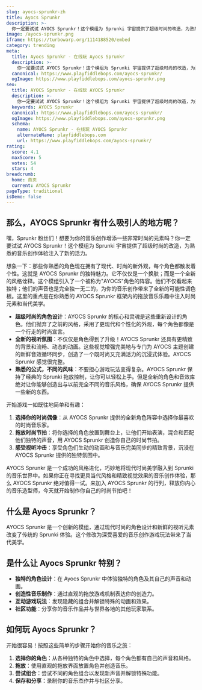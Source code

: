 ```yaml
---
slug: ayocs-sprunkr-zh
title: Ayocs Sprunkr
description: >-
  你一定要试试 AYOCS Sprunkr！这个模组为 Sprunki 宇宙提供了超级时尚的改造，为熟悉的音乐创作体验注入了新的活力。
image: /ayocs-sprunkr.png
iframe: https://turbowarp.org/1114188520/embed
category: trending
meta:
  title: Ayocs Sprunkr - 在线玩 Ayocs Sprunkr
  description: >-
    你一定要试试 AYOCS Sprunkr！这个模组为 Sprunki 宇宙提供了超级时尚的改造，为熟悉的音乐创作体验注入了新的活力。
  canonical: https://www.playfiddlebops.com/ayocs-sprunkr/
  ogImage: https://www.playfiddlebops.com/ayocs-sprunkr.png
seo:
  title: AYOCS Sprunkr - 在线玩 AYOCS Sprunkr
  description: >-
    你一定要试试 AYOCS Sprunkr！这个模组为 Sprunki 宇宙提供了超级时尚的改造，为熟悉的音乐创作体验注入了新的活力。
  keywords: AYOCS Sprunkr
  canonical: https://www.playfiddlebops.com/ayocs-sprunkr/
  ogImage: https://www.playfiddlebops.com/ayocs-sprunkr.png
  schema:
    name: AYOCS Sprunkr - 在线玩 AYOCS Sprunkr
    alternateName: playfiddlebops.com
    url: https://www.playfiddlebops.com/ayocs-sprunkr/
rating:
  score: 4.1
  maxScore: 5
  votes: 54
  stars: 4
breadcrumb:
  home: 首页
  current: AYOCS Sprunkr
pageType: traditional
isDemo: false
---
```


## 那么，AYOCS Sprunkr 有什么吸引人的地方呢？

嘿，Sprunkr 粉丝们！想要为你的音乐创作增添一些非常时尚的元素吗？你一定要试试 AYOCS Sprunkr！这个模组为 Sprunki 宇宙提供了超级时尚的改造，为熟悉的音乐创作体验注入了新的活力。

想象一下：那些你熟悉的角色现在拥有了现代、时尚的新外观，每个角色都散发着个性。这就是 AYOCS Sprunkr 的独特魅力。它不仅仅是一个换肤；而是一个全新的风格诠释。这个模组引入了一个被称为"AYOCS"角色的阵容。他们不仅看起来独特；他们的声音也是完全独一无二的，为你的音乐创作带来了全新的可能性调色板。这里的重点是在你熟悉的 AYOCS Sprunkr 框架内的拖放音乐乐趣中注入时尚元素和当代美学。

- **超级时尚的角色设计**：AYOCS Sprunkr 的核心和灵魂是这些重新设计的角色。他们抛弃了之前的风格，采用了更现代和个性化的外观，每个角色都像是一个行走的时尚宣言。
- **全新的视听氛围**：不仅仅是角色得到了升级！AYOCS Sprunkr 还具有更精致的背景和流畅、动态的动画。这些视觉增强完美地与专门为 AYOCS 主题创建的新鲜音效循环同步，创造了一个既时尚又充满活力的沉浸式体验。AYOCS Sprunkr 感觉很完整。
- **熟悉的公式，不同的风味**：不要担心游戏玩法变得复杂。AYOCS Sprunkr 保持了经典的 Sprunki 拖放控制，让你可以轻松上手。但是全新的角色和音效库绝对让你能够创造出与以前完全不同的音乐风格，确保 AYOCS Sprunkr 提供一些新的东西。

开始游戏一如既往地简单和有趣：

1. **选择你的时尚偶像**：从 AYOCS Sprunkr 提供的全新角色阵容中选择你最喜欢的时尚音乐家。
1. **拖放时尚节拍**：将你选择的角色放置到舞台上，让他们开始表演，混合和匹配他们独特的声音，用 AYOCS Sprunkr 创造你自己的时尚节拍。
1. **感受视听冲击**：享受角色们生动的动画和与音乐完美同步的精致背景，沉浸在 AYOCS Sprunkr 提供的独特氛围中。

AYOCS Sprunkr 是一个成功的风格进化，巧妙地将现代时尚美学融入到 Sprunki 的音乐世界中。如果你正在寻找更具当代风格和精致视觉效果的音乐创作体验，那么 AYOCS Sprunkr 绝对值得一试。来加入 AYOCS Sprunkr 的行列，释放你内心的音乐造型师，今天就开始制作你自己的时尚节拍吧！

## 什么是 Ayocs Sprunkr？

AYOCS Sprunkr 是一个创新的模组，通过现代时尚的角色设计和新鲜的视听元素改变了传统的 Sprunki 体验。这个修改为深受喜爱的音乐创作游戏玩法带来了当代美学。

## 是什么让 Ayocs Sprunkr 特别？

- **独特的角色设计**：在 Ayocs Sprunkr 中体验独特的角色及其自己的声音和动画。
- **创造性音乐制作**：通过直观的拖放游戏机制表达你的创造力。
- **互动游戏玩法**：发现隐藏的组合并解锁特殊的动画和效果。
- **社区功能**：分享你的音乐作品并与世界各地的其他玩家联系。

## 如何玩 Ayocs Sprunkr？

开始很容易！按照这些简单的步骤开始你的音乐之旅：

1. **选择你的角色**：从各种独特的角色中选择，每个角色都有自己的声音和风格。
1. **拖放**：使用直观的拖放界面放置角色并创造音乐。
1. **尝试组合**：尝试不同的角色组合以发现新声音并解锁特殊功能。
1. **保存和分享**：录制你的音乐杰作并与社区分享。
